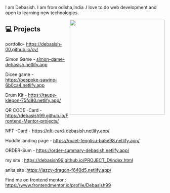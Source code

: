 I am Debasish. I am from odisha,India .I love to do web development and open to learning new technologies.


<img align='right' src='http://www.jenyalestina.com/blog/wp-content/uploads/2019/05/web-development-1024x582.jpg' width='300"'>


## 💻 Projects

portfolio- https://debasish-00.github.io/cv/

Simon Game - [simon-game-debasish.netlify.app](https://simon-game-debasish.netlify.app/)

Dicee game - https://bespoke-sawine-6b0ca4.netlify.app

Drum Kit - https://taupe-klepon-75fd80.netlify.app/

QR CODE -Card - https://debasish99.github.io/Frontend-Mentor-projects/

NFT -Card - https://nft-card-debasish.netlify.app/

Huddle landing page - https://quiet-fenglisu-ba5e98.netlify.app/

ORDER-Sum - https://order-summary-debasish.netlify.app/

my site : https://debasish99.github.io/PROJECT_D/index.html

anita site :https://jazzy-dragon-f640d5.netlify.app/

Find me on frontend mentor : https://www.frontendmentor.io/profile/Debasish99

